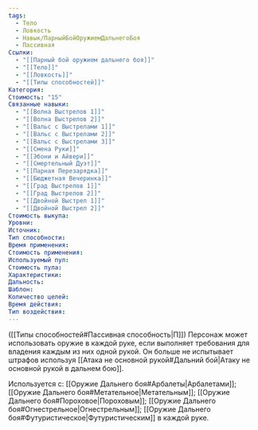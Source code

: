 ```yaml
---
tags:
  - Тело
  - Ловкость
  - Навык/ПарныйБойОружиемДальнегоБоя
  - Пассивная
Ссылки:
  - "[[Парный бой оружием дальнего боя]]"
  - "[[Тело]]"
  - "[[Ловкость]]"
  - "[[Типы способностей]]"
Категория: 
Стоимость: "15"
Связанные навыки:
  - "[[Волна Выстрелов 1]]"
  - "[[Волна Выстрелов 2]]"
  - "[[Вальс с Выстрелами 1]]"
  - "[[Вальс с Выстрелами 2]]"
  - "[[Вальс с Выстрелами 3]]"
  - "[[Смена Руки]]"
  - "[[Эбони и Айвери]]"
  - "[[Смертельный Дуэт]]"
  - "[[Парная Перезарядка]]"
  - "[[Бюджетная Вечеринка]]"
  - "[[Град Выстрелов 1]]"
  - "[[Град Выстрелов 2]]"
  - "[[Двойной Выстрел 1]]"
  - "[[Двойной Выстрел 2]]"
Стоимость выкупа:
Уровни:
Источник:
Тип способности:
Время применения:
Стоимость применения:
Используемый пул:
Стоимость пула:
Характеристики:
Дальность:
Шаблон:
Количество целей:
Время действия:
Тип воздействия:
---
```

([[Типы способностей#Пассивная способность|П]]) Персонаж может использовать оружие в каждой руке, если выполняет требования для владения каждым из них одной рукой. Он больше не испытывает штрафов используя [[Атака не основной рукой#Дальний бой|Атаку не основной рукой в дальнем бою]].

Используется с: [[Оружие Дальнего боя#Арбалеты|Арбалетами]]; [[Оружие Дальнего боя#Метательное|Метательным]]; [[Оружие Дальнего боя#Пороховое|Пороховым]]; [[Оружие Дальнего боя#Огнестрельное|Огнестрельным]]; [[Оружие Дальнего боя#Футуристическое|Футуристическим]] в каждой руке.